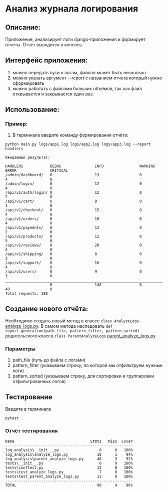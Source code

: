 # Анализ журнала логирования

## Описание: 
Приложение, анализирует логи django-приложения и формирует отчеты. 
Отчет выводится в консоль. 

## Интерфейс приложения:
1. можно передать пути к логам, файлов может быть несколько
2. можно указать аргумент --report c названием отчета который нужно сформировать
3. можно работать с файлами больших объёмов, так как файл открывается и закрывается один раз.


## Использование:
### Пример:
1. В терминале введите команду формирования отчёта:
```commandline
python main.py logs/app1.log logs/app2.log logs/app3.log --report handlers
```
    Ожидаемый результат:

    HANDLERS            DEBUG               INFO                WARNING             ERROR               CRITICAL            
    /admin/dashboard/   0                   13                  0                   4                   0
    /admin/login/       0                   12                  0                   4                   0
    /api/v1/auth/login/ 0                   12                  0                   2                   0
    /api/v1/cart/       0                   9                   0                   1                   0
    /api/v1/checkout/   0                   15                  0                   4                   0
    /api/v1/orders/     0                   10                  0                   4                   0
    /api/v1/payments/   0                   12                  0                   2                   0
    /api/v1/products/   0                   12                  0                   5                   0
    /api/v1/reviews/    0                   20                  0                   4                   0
    /api/v1/shipping/   0                   8                   0                   3                   0
    /api/v1/support/    0                   16                  0                   4                   0
    /api/v1/users/      0                   9                   0                   3                   0
    ________________________________________________________________________________________________________________________
                        0                   148                 0                   40                  0
    Total requests: 188


## Создание нового отчёта:
Необходимо создать новый метод в классе ``` class AnalyzeLogs ``` [analyze_logs.py](log_analysis%2Fanalyze_logs.py).
В самом методе наследовать ``` def report_generation(path_file, pattern_filter, pattern_sorted) ``` 
родительского класса ``` class ParentAnalyzeLogs ``` [parent_analyze_logs.py](log_analysis%2Fparent_analyze_logs.py)
### Параметры
1. path_file (путь до файла с логами)
2. pattern_filter (указываем строку, по которой мы отфильтруем нужные логи)
3. pattern_sorted (указываем строку, для сортировки и группировки отфильтрованных логов)

## Тестирование
Введите в терминале
```commandline
pytest .
```
### Отчёт тестирования
```
Name                                  Stmts   Miss  Cover
---------------------------------------------------------
log_analysis\__init__.py                  0      0   100%
log_analysis\analyze_logs.py             18      1    94%
log_analysis\parent_analyze_logs.py      40      3    92%
tests\__init__.py                         0      0   100%
tests\conftest.py                        12      0   100%
tests\test_analyze_logs.py                7      0   100%
tests\test_parent_analyze_logs.py        13      0   100%
---------------------------------------------------------
TOTAL                                    90      4    96%
```